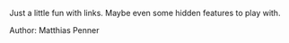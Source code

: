 Just a little fun with links. Maybe even some hidden features to play with.

Author: Matthias Penner
